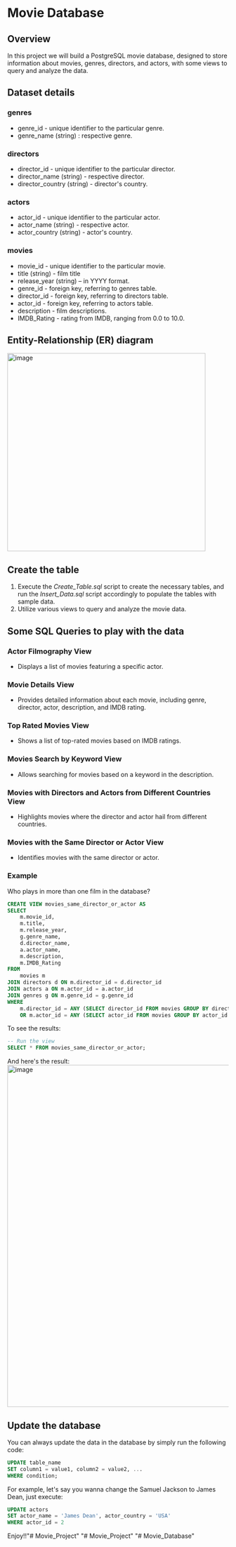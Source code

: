 # Movie Database

## Overview
In this project we will build a PostgreSQL movie database, designed to store information about movies, genres, directors, and actors, with some views to query and analyze the data.

## Dataset details
### genres
- genre_id - unique identifier to the particular genre.
- genre_name (string) : respective genre.

### directors
- director_id - unique identifier to the particular director.
- director_name (string) - respective director.
- director_country (string) - director's country.

### actors
- actor_id - unique identifier to the particular actor.
- actor_name (string) - respective actor.
- actor_country (string) - actor's country.

### movies
- movie_id - unique identifier to the particular movie.
- title (string) - film title
- release_year (string) – in YYYY format.
- genre_id - foreign key, referring to genres table.
- director_id - foreign key, referring to directors table.
- actor_id - foreign key, referring to actors table.
- description - film descriptions.
- IMDB_Rating - rating from IMDB, ranging from 0.0 to 10.0.

## Entity-Relationship (ER) diagram
<img width="451" alt="image" src="https://github.com/Ricocoding/Movie_Project/assets/65225231/dfbc244e-58fb-44f3-9686-afa0a22d6eda">


## Create the table
1. Execute the _Create_Table.sql_ script to create the necessary tables, and run the _Insert_Data.sql_ script accordingly to populate the tables with sample data.
2. Utilize various views to query and analyze the movie data.

## Some SQL Queries to play with the data
### Actor Filmography View
- Displays a list of movies featuring a specific actor.
### Movie Details View
- Provides detailed information about each movie, including genre, director, actor, description, and IMDB rating.
### Top Rated Movies View
- Shows a list of top-rated movies based on IMDB ratings.
### Movies Search by Keyword View
- Allows searching for movies based on a keyword in the description.
### Movies with Directors and Actors from Different Countries View
- Highlights movies where the director and actor hail from different countries.
### Movies with the Same Director or Actor View
- Identifies movies with the same director or actor.

### Example
Who plays in more than one film in the database?
```SQL
CREATE VIEW movies_same_director_or_actor AS
SELECT
    m.movie_id,
    m.title,
    m.release_year,
    g.genre_name,
    d.director_name,
    a.actor_name,
    m.description,
    m.IMDB_Rating
FROM
    movies m
JOIN directors d ON m.director_id = d.director_id
JOIN actors a ON m.actor_id = a.actor_id
JOIN genres g ON m.genre_id = g.genre_id
WHERE
    m.director_id = ANY (SELECT director_id FROM movies GROUP BY director_id HAVING COUNT(*) > 1)
    OR m.actor_id = ANY (SELECT actor_id FROM movies GROUP BY actor_id HAVING COUNT(*) > 1);
```
To see the results:
```SQL
-- Run the view
SELECT * FROM movies_same_director_or_actor;
```
And here's the result:
<img width="779" alt="image" src="https://github.com/Ricocoding/Movie_Project/assets/65225231/fb4070c7-db6b-4e86-89d9-01d03f96e213">


## Update the database
You can always update the data in the database by simply run the following code:
```SQL
UPDATE table_name
SET column1 = value1, column2 = value2, ...
WHERE condition;
```
For example, let's say you wanna change the Samuel Jackson to James Dean, just execute:
```SQL
UPDATE actors
SET actor_name = 'James Dean', actor_country = 'USA'
WHERE actor_id = 2
```

Enjoy!!"# Movie_Project" 
"# Movie_Project" 
"# Movie_Database" 
